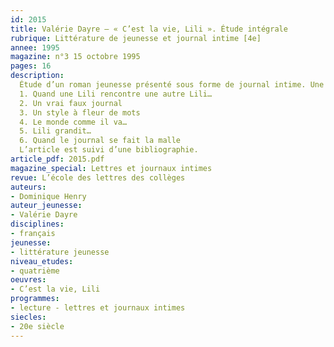 ```yaml
---
id: 2015
title: Valérie Dayre – « C’est la vie, Lili ». Étude intégrale 
rubrique: Littérature de jeunesse et journal intime [4e]
annee: 1995
magazine: n°3 15 octobre 1995
pages: 16
description: 
  Étude d’un roman jeunesse présenté sous forme de journal intime. Une jeune fille, abandonnée par ses parents sur une aire d’autoroute, doit apprendre à organiser sa vie…
  1. Quand une Lili rencontre une autre Lili…
  2. Un vrai faux journal
  3. Un style à fleur de mots
  4. Le monde comme il va…
  5. Lili grandit…
  6. Quand le journal se fait la malle
  L’article est suivi d’une bibliographie.
article_pdf: 2015.pdf
magazine_special: Lettres et journaux intimes
revue: L’école des lettres des collèges
auteurs:
- Dominique Henry
auteur_jeunesse:
- Valérie Dayre
disciplines:
- français
jeunesse:
- littérature jeunesse
niveau_etudes:
- quatrième
oeuvres:
- C’est la vie, Lili
programmes:
- lecture - lettres et journaux intimes
siecles:
- 20e siècle
---
```

